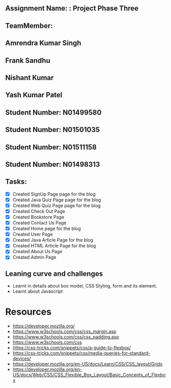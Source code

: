 ## Assignment Name: : Project Phase Three

## TeamMember:

## Amrendra Kumar Singh

## Frank Sandhu

## Nishant Kumar

## Yash Kumar Patel

## Student Number: N01499580

## Student Number: N01501035

## Student Number: N01511158

## Student Number: N01498313

## Tasks:

- [x] Created SignUp Page page for the blog
- [x] Created Java Quiz Page page for the blog
- [x] Created Web Quiz Page page for the blog
- [x] Created Check Out Page
- [x] Created Bookstore Page
- [x] Created Contact Us Page
- [x] Created Home page for the blog
- [x] Created User Page
- [x] Created Java Article Page for the blog
- [x] Created HTML Article Page for the blog
- [x] Created About Us Page
- [x] Created Admin Page

## Leaning curve and challenges

- Learnt in details about box model, CSS Styling, form and its element.
- Learnt about Javascript

# Resources

- https://developer.mozilla.org/
- https://www.w3schools.com/css/css_margin.asp
- https://www.w3schools.com/css/css_padding.asp
- https://www.w3schools.com/css
- https://css-tricks.com/snippets/css/a-guide-to-flexbox/
- https://css-tricks.com/snippets/css/media-queries-for-standard-devices/
- https://developer.mozilla.org/en-US/docs/Learn/CSS/CSS_layout/Grids
- https://developer.mozilla.org/en-US/docs/Web/CSS/CSS_Flexible_Box_Layout/Basic_Concepts_of_Flexbox
